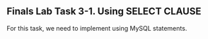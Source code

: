 ## Finals Lab Task 3-1. Using SELECT CLAUSE
For this task, we need to implement using MySQL statements.


